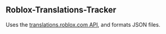 ## Roblox-Translations-Tracker
Uses the [translations.roblox.com API](https://translations.roblox.com/docs/index.html), and formats JSON files.
